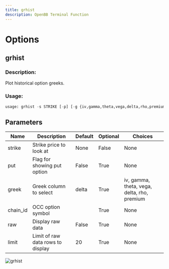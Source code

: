 ```yaml
---
title: grhist
description: OpenBB Terminal Function
---
```


# Options

## grhist

### Description: 

Plot historical option greeks.

### Usage: 
```python
usage: grhist -s STRIKE [-p] [-g {iv,gamma,theta,vega,delta,rho,premium}] [-c CHAIN_ID] [-r] [-l LIMIT]
```

## Parameters

| Name | Description | Default | Optional | Choices |
| ---- | ----------- | ------- | -------- | ------- |
| strike | Strike price to look at | None | False | None |
| put | Flag for showing put option | False | True | None |
| greek | Greek column to select | delta | True | iv, gamma, theta, vega, delta, rho, premium |
| chain_id | OCC option symbol |  | True | None |
| raw | Display raw data | False | True | None |
| limit | Limit of raw data rows to display | 20 | True | None |


![grhist](https://user-images.githubusercontent.com/46355364/154278932-086a0005-be71-4493-843d-3f9100a60905.png)

